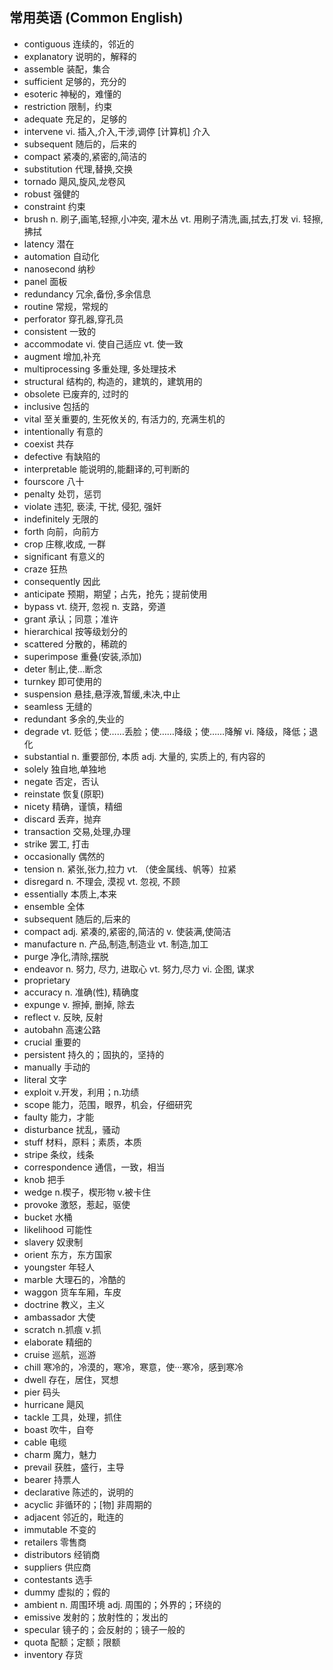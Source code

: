 ## 常用英语 (Common English)

- contiguous 连续的，邻近的
- explanatory 说明的，解释的
- assemble 装配，集合
- sufficient 足够的，充分的
- esoteric 神秘的，难懂的
- restriction 限制，约束
- adequate 充足的，足够的
- intervene vi. 插入,介入,干涉,调停 [计算机] 介入
- subsequent 随后的，后来的
- compact 紧凑的,紧密的,简洁的
- substitution 代理,替换,交换
- tornado 飓风,旋风,龙卷风
- robust 强健的
- constraint 约束
- brush n. 刷子,画笔,轻擦,小冲突, 灌木丛 vt. 用刷子清洗,画,拭去,打发 vi. 轻擦,拂拭
- latency 潜在
- automation 自动化
- nanosecond 纳秒
- panel 面板
- redundancy 冗余,备份,多余信息
- routine 常规，常规的
- perforator 穿孔器,穿孔员
- consistent 一致的
- accommodate vi. 使自己适应 vt. 使一致
- augment 增加,补充
- multiprocessing 多重处理, 多处理技术
- structural 结构的, 构造的，建筑的，建筑用的
- obsolete 已废弃的, 过时的
- inclusive 包括的
- vital 至关重要的, 生死攸关的, 有活力的, 充满生机的
- intentionally 有意的
- coexist 共存
- defective 有缺陷的
- interpretable 能说明的,能翻译的,可判断的
- fourscore 八十
- penalty 处罚，惩罚
- violate 违犯, 亵渎, 干扰, 侵犯, 强奸
- indefinitely 无限的
- forth 向前，向前方
- crop 庄稼,收成, 一群
- significant 有意义的
- craze 狂热
- consequently 因此
- anticipate 预期，期望；占先，抢先；提前使用
- bypass vt. 绕开, 忽视 n. 支路，旁道
- grant 承认；同意；准许
- hierarchical 按等级划分的
- scattered 分散的，稀疏的
- superimpose 重叠(安装,添加)
- deter 制止,使...断念
- turnkey 即可使用的
- suspension 悬挂,悬浮液,暂缓,未决,中止
- seamless 无缝的
- redundant 多余的,失业的
- degrade vt. 贬低；使……丢脸；使……降级；使……降解 vi. 降级，降低；退化
- substantial n. 重要部份, 本质 adj. 大量的, 实质上的, 有内容的
- solely 独自地,单独地
- negate 否定，否认
- reinstate 恢复(原职)
- nicety 精确，谨慎，精细
- discard 丢弃，抛弃
- transaction 交易,处理,办理
- strike 罢工, 打击
- occasionally 偶然的
- tension n. 紧张,张力,拉力 vt. （使金属线、帆等）拉紧
- disregard n. 不理会, 漠视 vt. 忽视, 不顾
- essentially 本质上,本来
- ensemble 全体
- subsequent 随后的,后来的
- compact adj. 紧凑的,紧密的,简洁的 v. 使装满,使简洁
- manufacture n. 产品,制造,制造业 vt. 制造,加工
- purge 净化,清除,摆脱
- endeavor n. 努力, 尽力, 进取心 vt. 努力,尽力 vi. 企图, 谋求
- proprietary
- accuracy n. 准确(性), 精确度
- expunge v. 擦掉, 删掉, 除去
- reflect v. 反映, 反射
- autobahn 高速公路
- crucial 重要的
- persistent 持久的；固执的，坚持的
- manually 手动的
- literal 文字
- exploit v.开发，利用；n.功绩
- scope 能力，范围，眼界，机会，仔细研究
- faulty 能力，才能
- disturbance 扰乱，骚动
- stuff 材料，原料；素质，本质
- stripe 条纹，线条
- correspondence 通信，一致，相当
- knob 把手
- wedge n.楔子，楔形物 v.被卡住
- provoke 激怒，惹起，驱使
- bucket 水桶
- likelihood 可能性
- slavery 奴隶制
- orient 东方，东方国家
- youngster 年轻人
- marble 大理石的，冷酷的
- waggon 货车车厢，车皮
- doctrine 教义，主义
- ambassador 大使
- scratch n.抓痕 v.抓
- elaborate 精细的
- cruise 巡航，巡游
- chill 寒冷的，冷漠的，寒冷，寒意，使···寒冷，感到寒冷
- dwell 存在，居住，冥想
- pier 码头
- hurricane 飓风
- tackle 工具，处理，抓住
- boast 吹牛，自夸
- cable 电缆
- charm 魔力，魅力
- prevail 获胜，盛行，主导
- bearer 持票人
- declarative 陈述的，说明的
- acyclic 非循环的；[物] 非周期的
- adjacent 邻近的，毗连的
- immutable 不变的
- retailers 零售商
- distributors 经销商
- suppliers 供应商
- contestants 选手
- dummy 虚拟的；假的
- ambient n. 周围环境 adj. 周围的；外界的；环绕的
- emissive 发射的；放射性的；发出的
- specular 镜子的；会反射的；镜子一般的
- quota 配额；定额；限额
- inventory 存货